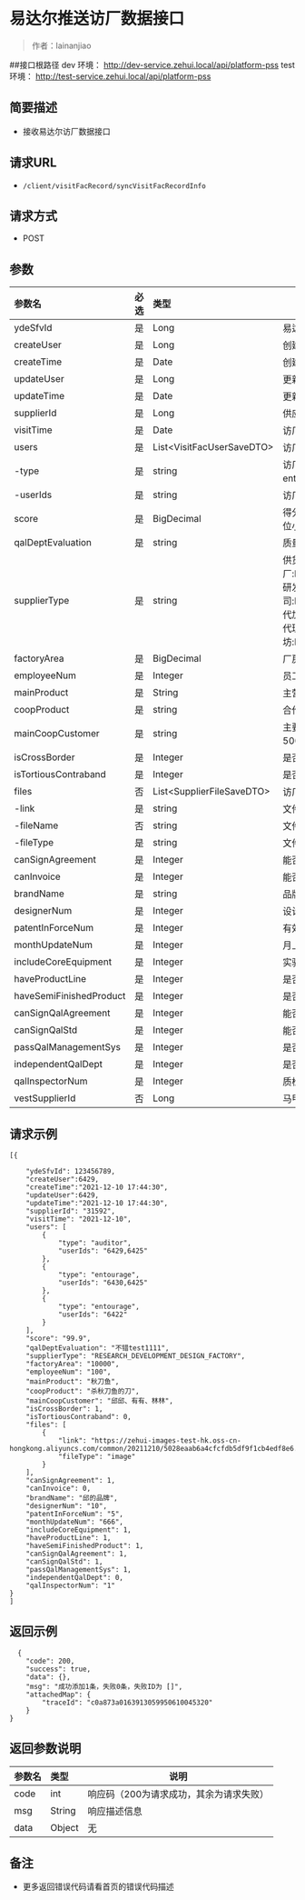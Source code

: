 # 易达尔推送访厂数据接口

> 作者：lainanjiao

##接口根路径
dev 环境： http://dev-service.zehui.local/api/platform-pss
test 环境： http://test-service.zehui.local/api/platform-pss

    
## 简要描述

- 接收易达尔访厂数据接口

## 请求URL
- ` /client/visitFacRecord/syncVisitFacRecordInfo `
  
## 请求方式
- POST 

## 参数

|参数名|必选|类型|说明|
|:----    |:---|:----- |-----   |
|ydeSfvId |是  |Long |易达尔供应商访厂表ID   |
|createUser |是  |Long | 创建人    |
|createTime |是  |Date | 创建时间    |
|updateUser     |是  |Long | 更新人    |
|updateTime     |是  |Date | 更新时间    |
|supplierId     |是  |Long | 供应商主键    |
|visitTime     |是  |Date | 访厂时间    |
|users     |是  |List&lt;VisitFacUserSaveDTO> | 访厂人员(包含稽查人员/陪同人员)    |
|-type     |是  |string | 访厂人员类型（ 稽核人员 auditor / 陪同人员 entourage）    |
|-userIds     |是  |string | 访厂人员 id    |
|score     |是  |BigDecimal | 得分(评分只能输入0-100的分数,小于等于100保留两位小数)    |
|qalDeptEvaluation     |是  |string | 质量部评价    |
|supplierType     |是  |string | 供货类型(研发设计工厂:RESEARCH_DEVELOPMENT_DESIGN_FACTORY,研发设计公司:RESEARCH_DEVELOPMENT_DESIGN_COMPANY,代加工厂:ORIGINAL_EQUIPMENT_MANUFACTURER,代理商:AGENT,贸易商:TRAFFICKER,小作坊:INDIVIDUAL_WORKSHOP)    |
|factoryArea     |是  |BigDecimal | 厂房面积(最大保留三位小数)    |
|employeeNum     |是  |Integer | 员工数量    |
|mainProduct     |是  |String | 主营产品（主营产品最大500个字符）    |
|coopProduct     |是  |string | 合作的产品（合作的产品最大500个字符）    |
|mainCoopCustomer     |是  |string | 主要合作的客户（至少头部三家,主要合作的客户最大500个字符）    |
|isCrossBorder     |是  |Integer | 是否跨境平台 0-不是 1-是    |
|isTortiousContraband     |是  |Integer | 是否侵权（违禁）的产品 0-不是 1-是    |
|files     |否  |List&lt;SupplierFileSaveDTO> | 访厂记录文件    |
|-link     |是  |string | 文件链接    |
|-fileName     |否  |string | 文件名    |
|-fileType     |是  |string | 文件类型（image, excel）    |
|canSignAgreement     |是  |Integer | 能否签订框架协议 0-不能 1-能    |
|canInvoice     |是  |Integer | 能否开票 0-不能 1-能    |
|brandName     |是  |string | 品牌名称（品牌名称最大100个字符）    |
|designerNum     |是  |Integer | 设计师数量    |
|patentInForceNum     |是  |Integer | 有效专利数量    |
|monthUpdateNum     |是  |Integer | 月上新能力    |
|includeCoreEquipment     |是  |Integer | 实验室是否包含核心设备 0-否 1-是    |
|haveProductLine     |是  |Integer | 是否有生产线 0-1否 1-是    |
|haveSemiFinishedProduct     |是  |Integer | 是否有半成品 0-否 1-是    |
|canSignQalAgreement     |是  |Integer | 能否签订品质协议 0-否 1-是    |
|canSignQalStd     |是  |Integer | 能否签订质量标准书 0-否 1-是    |
|passQalManagementSys     |是  |Integer | 是否通过质量管理体系    |
|independentQalDept     |是  |Integer | 是否有独立品质部    |
|qalInspectorNum     |是  |Integer | 质检员数量    |
|vestSupplierId     |否  |Long | 马甲供应商    |

## 请求示例 

``` 
[{

	"ydeSfvId": 123456789,
    "createUser":6429,
    "createTime":"2021-12-10 17:44:30",
    "updateUser":6429,
    "updateTime":"2021-12-10 17:44:30",
	"supplierId": "31592",
	"visitTime": "2021-12-10",
	"users": [
		{
			"type": "auditor",
			"userIds": "6429,6425"
		},
		{
			"type": "entourage",
			"userIds": "6430,6425"
		},
		{
			"type": "entourage",
			"userIds": "6422"
		}
	],
	"score": "99.9",
	"qalDeptEvaluation": "不错test1111",
	"supplierType": "RESEARCH_DEVELOPMENT_DESIGN_FACTORY",
	"factoryArea": "10000",
	"employeeNum": "100",
	"mainProduct": "秋刀鱼",
	"coopProduct": "杀秋刀鱼的刀",
	"mainCoopCustomer": "邱邱、有有、林林",
	"isCrossBorder": 1,
	"isTortiousContraband": 0,
	"files": [
		{
			"link": "https://zehui-images-test-hk.oss-cn-hongkong.aliyuncs.com/common/20211210/5028eaab6a4cfcfdb5df9f1cb4edf8e6.png",
			"fileType": "image"
		}
	],
	"canSignAgreement": 1,
	"canInvoice": 0,
	"brandName": "邱的品牌",
	"designerNum": "10",
	"patentInForceNum": "5",
	"monthUpdateNum": "666",
	"includeCoreEquipment": 1,
	"haveProductLine": 1,
	"haveSemiFinishedProduct": 1,
	"canSignQalAgreement": 1,
	"canSignQalStd": 1,
	"passQalManagementSys": 1,
	"independentQalDept": 0,
	"qalInspectorNum": "1"
}
]
```
## 返回示例 

``` 
  {
    "code": 200,
    "success": true,
    "data": {},
    "msg": "成功添加1条，失败0条，失败ID为 []",
    "attachedMap": {
        "traceId": "c0a873a0163913059950610045320"
    }
}
```

## 返回参数说明 

|参数名|类型|说明|
|:-----  |:-----|-----                           |
|code |int   |响应码（200为请求成功，其余为请求失败）  |
|msg |String   |响应描述信息  |
|data |Object   |无  |

## 备注 

- 更多返回错误代码请看首页的错误代码描述
